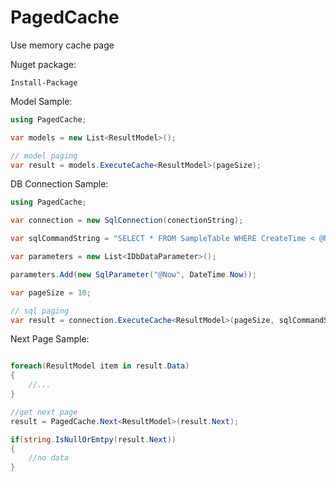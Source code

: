 # PagedCache

Use memory cache page

Nuget package:
```
Install-Package 
```

Model Sample:
```cs
using PagedCache;

var models = new List<ResultModel>();

// model paging
var result = models.ExecuteCache<ResultModel>(pageSize);

```

DB Connection Sample:
```cs
using PagedCache;

var connection = new SqlConnection(conectionString);

var sqlCommandString = "SELECT * FROM SampleTable WHERE CreateTime < @Now ";

var parameters = new List<IDbDataParameter>();

parameters.Add(new SqlParameter("@Now", DateTime.Now));

var pageSize = 10;

// sql paging
var result = connection.ExecuteCache<ResultModel>(pageSize, sqlCommandStirng, parameters.ToArray());

```

Next Page Sample:
```cs

foreach(ResultModel item in result.Data)
{
    //...
}

//get next page
result = PagedCache.Next<ResultModel>(result.Next);

if(string.IsNullOrEmtpy(result.Next))
{
    //no data
}
```

